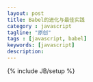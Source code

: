 ```yaml
---
layout: post
title: Babel的进化与最佳实践
category : javascript
tagline: "原创"
tags : [javascript, babel]
keywords: [javascript]
description: 
---
```

{% include JB/setup %}
